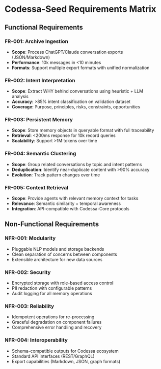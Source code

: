 # Codessa-Seed Requirements Matrix

## Functional Requirements

### FR-001: Archive Ingestion
- **Scope**: Process ChatGPT/Claude conversation exports (JSON/Markdown)
- **Performance**: 10k messages in <10 minutes
- **Formats**: Support multiple export formats with unified normalization

### FR-002: Intent Interpretation  
- **Scope**: Extract WHY behind conversations using heuristic + LLM analysis
- **Accuracy**: >85% intent classification on validation dataset
- **Coverage**: Purpose, principles, risks, constraints, opportunities

### FR-003: Persistent Memory
- **Scope**: Store memory objects in queryable format with full traceability
- **Retrieval**: <200ms response for 10k record queries
- **Scalability**: Support >1M tokens over time

### FR-004: Semantic Clustering
- **Scope**: Group related conversations by topic and intent patterns
- **Deduplication**: Identify near-duplicate content with >90% accuracy
- **Evolution**: Track pattern changes over time

### FR-005: Context Retrieval
- **Scope**: Provide agents with relevant memory context for tasks
- **Relevance**: Semantic similarity + temporal awareness
- **Integration**: API-compatible with Codessa-Core protocols

## Non-Functional Requirements

### NFR-001: Modularity
- Pluggable NLP models and storage backends
- Clean separation of concerns between components
- Extensible architecture for new data sources

### NFR-002: Security
- Encrypted storage with role-based access control
- PII redaction with configurable patterns
- Audit logging for all memory operations

### NFR-003: Reliability
- Idempotent operations for re-processing
- Graceful degradation on component failures
- Comprehensive error handling and recovery

### NFR-004: Interoperability
- Schema-compatible outputs for Codessa ecosystem
- Standard API interfaces (REST/GraphQL)
- Export capabilities (Markdown, JSON, graph formats)
